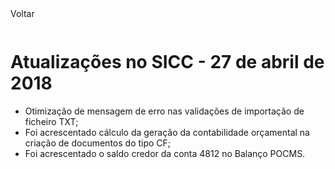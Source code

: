 <div style="width:100%; height:30px"><span onclick="loadUpgrades(['btnMenu'], event)" class="voltar">Voltar</span></div>

# Atualizações no SICC - 27 de abril de 2018

- Otimização de mensagem de erro nas validações de importação de ficheiro TXT;
- Foi acrescentado cálculo da geração da contabilidade orçamental na criação de documentos do tipo CF;
- Foi acrescentado o saldo credor da conta 4812 no Balanço POCMS.
